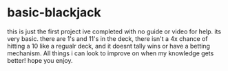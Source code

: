 # basic-blackjack

this is just the first project ive completed with no guide or video for help. its very basic.
there are 1's and 11's in the deck, there isn't a 4x chance of hitting a 10 like a regualr deck, and it doesnt tally wins or have a betting mechanism.
All things i can look to improve on when my knowledge gets better!
hope you enjoy.
